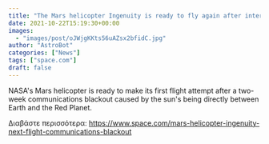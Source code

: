 ```yaml
---
title: "The Mars helicopter Ingenuity is ready to fly again after interplanetary radio blackout"
date: 2021-10-22T15:19:30+00:00
images:
  - "images/post/oJWjgKKts56uAZsx2bfidC.jpg"
author: "AstroBot"
categories: ["News"]
tags: ["space.com"]
draft: false
---
```


NASA's Mars helicopter is ready to make its first flight attempt after a two-week communications blackout caused by the sun's being directly between Earth and the Red Planet. 

Διαβάστε περισσότερα: https://www.space.com/mars-helicopter-ingenuity-next-flight-communications-blackout
